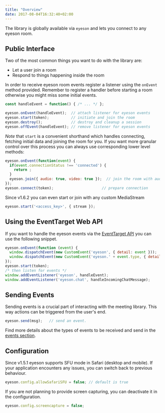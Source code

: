```yaml
---
title: "Overview"
date: 2017-08-04T16:32:40+02:00
---
```


The library is globally available via `eyeson` and lets you connect to any
eyeson room.

## Public Interface

Two of the most common things you want to do with the library are:

- Let a user join a room
- Respond to things happening inside the room

In order to receive eyeson room events register a listener using the `onEvent`
method provided. Remember to register a handler before starting a room
otherwise you might miss some initial events.

```JavaScript
const handleEvent = function() { /* ... */ };

eyeson.onEvent(handleEvent);  // attach listener for eyeson events
eyeson.start(token);          // initiate and join the room
eyeson.destroy();             // destroy and cleanup a session
eyeson.offEvent(handleEvent); // remove listener for eyeson events
```

_Note_ that `start` is a convenient shorthand which handles connecting, fetching
initial data and joining the room for you. If you want more granular control
over this process you can always use corresponding lower level methods:

```JavaScript
eyeson.onEvent(function(event) {
  if(event.connectionStatus !== 'connected') {
    return ;
  }
  eyeson.join({ audio: true, video: true });  // join the room with audio and video
});
eyeson.connect(token);                      // prepare connection
```

Since v1.6.2 you can even start or join with any custom MediaStream

```JavaScript
eyeson.start('<access_key>', { stream });
```

## Using the EventTarget Web API

If you want to handle the eyeson events via the [EventTarget API] you can use
the following snippet.

```JavaScript
eyeson.onEvent(function (event) {
  window.dispatchEvent(new CustomEvent('eyeson', { detail: event }));
  window.dispatchEvent(new CustomEvent('eyeson.' + event.type, { detail: event }));
});
eyeson.start(token);
/* then listen for events */
window.addEventListener('eyeson', handleEvent);
window.addEventListener('eyeson.chat', handleIncomingChatMessage);
```

## Sending Events

Sending events is a crucial part of interacting with the meeting library. This
way actions can be triggered from the user's end.

```JavaScript
eyeson.send(msg);   // send an event.
```

Find more details about the types of events to be received and send in the
[events section](/events/).

## Configuration

Since v1.5.1 eyeson supports SFU mode in Safari (desktop and mobile). If your
application encounters any issues, you can switch back to previous behaviour.

```JavaScript
eyeson.config.allowSafariSFU = false; // default is true
```

If you are not planning to provide screen capturing, you can deactivate it in
the configuration.

```JavaScript
eyeson.config.screencapture = false;
```

[EventTarget API]: https://developer.mozilla.org/en-US/docs/Web/API/EventTarget "EventTarget API Documentation"
